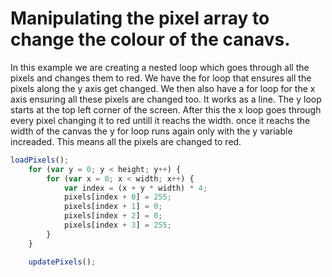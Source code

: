 # Manipulating the pixel array to change the colour of the canavs. 

In this example we are creating a nested loop which goes through all the pixels and changes them to red. We have the for loop that ensures all the pixels along the y axis get changed. We then also have a for loop for the x axis ensuring all these pixels are changed too. It works as a line. The y loop starts at the top left corner of the screen. After this the x loop goes through every pixel changing it to red untill it reachs the width. once it reachs the width of the canvas the y for loop runs again only with the y variable increaded. This means all the pixels are changed to red. 

```js
loadPixels();
    for (var y = 0; y < height; y++) {
        for (var x = 0; x < width; x++) {
            var index = (x + y * width) * 4;
            pixels[index + 0] = 255;
            pixels[index + 1] = 0;
            pixels[index + 2] = 0;
            pixels[index + 3] = 255;
        }
    }

    updatePixels();
```
